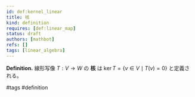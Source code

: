 ```yaml
---
id: def:kernel_linear
title: 核
kind: definition
requires: [def:linear_map]
status: draft
authors: [mathbot]
refs: []
tags: [linear_algebra]
---
```


**Definition.** 線形写像 $T:V\to W$ の **核** は $\ker T = \{ v \in V \mid T(v)=0 \}$ と定義される。

#tags #definition
